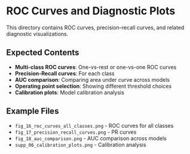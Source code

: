 # ROC Curves and Diagnostic Plots

This directory contains ROC curves, precision-recall curves, and related diagnostic visualizations.

## Expected Contents

- **Multi-class ROC curves**: One-vs-rest or one-vs-one ROC curves
- **Precision-Recall curves**: For each class
- **AUC comparison**: Comparing area under curve across models
- **Operating point selection**: Showing different threshold choices
- **Calibration plots**: Model calibration analysis

## Example Files

- `fig_16_roc_curves_all_classes.png` - ROC curves for all classes
- `fig_17_precision_recall_curves.png` - PR curves
- `fig_18_auc_comparison.png` - AUC comparison across models
- `supp_06_calibration_plots.png` - Calibration analysis
